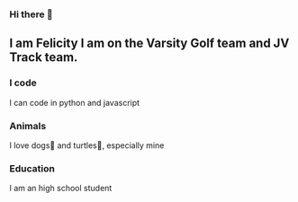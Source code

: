 ### Hi there 👋
I am Felicity I am on the Varsity Golf team and JV Track team.
---
### I code
I can code in python and javascript
### Animals
I love dogs🐶 and turtles🐢, especially mine

### Education
I am an high school student

<!--
**felicity005/felicity005** is a ✨ _special_ ✨ repository because its `README.md` (this file) appears on your GitHub profile.

Here are some ideas to get you started:

- 🔭 I’m currently working on ...
- 🌱 I’m currently learning ...
- 👯 I’m looking to collaborate on ...
- 🤔 I’m looking for help with ...
- 💬 Ask me about ...
- 📫 How to reach me: ...
- 😄 Pronouns: ...
- ⚡ Fun fact: ...
-->
